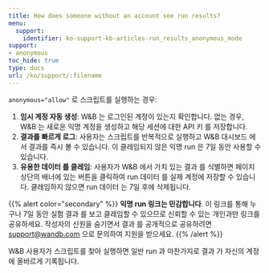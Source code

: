 ```yaml
---
title: How does someone without an account see run results?
menu:
  support:
    identifier: ko-support-kb-articles-run_results_anonymous_mode
support:
- anonymous
toc_hide: true
type: docs
url: /ko/support/:filename
---
```


`anonymous="allow"` 로 스크립트를 실행하는 경우:

1. **임시 계정 자동 생성**: W&B 는 로그인된 계정이 있는지 확인합니다. 없는 경우, W&B 는 새로운 익명 계정을 생성하고 해당 세션에 대한 API 키 를 저장합니다.
2. **결과를 빠르게 로그**: 사용자는 스크립트를 반복적으로 실행하고 W&B 대시보드 에서 결과를 즉시 볼 수 있습니다. 이 클레임되지 않은 익명 run 은 7일 동안 사용할 수 있습니다.
3. **유용한 데이터 를 클레임**: 사용자가 W&B 에서 가치 있는 결과 를 식별하면 페이지 상단의 배너에 있는 버튼을 클릭하여 run 데이터 를 실제 계정에 저장할 수 있습니다. 클레임하지 않으면 run 데이터 는 7일 후에 삭제됩니다.

{{% alert color="secondary" %}}
**익명 run 링크는 민감합니다**. 이 링크를 통해 누구나 7일 동안 실험 결과 를 보고 클레임할 수 있으므로 신뢰할 수 있는 개인과만 링크를 공유하세요. 작성자의 신원을 숨기면서 결과 를 공개적으로 공유하려면 support@wandb.com 으로 문의하여 지원을 받으세요.
{{% /alert %}}

W&B 사용자가 스크립트를 찾아 실행하면 일반 run 과 마찬가지로 결과 가 자신의 계정에 올바르게 기록됩니다.
